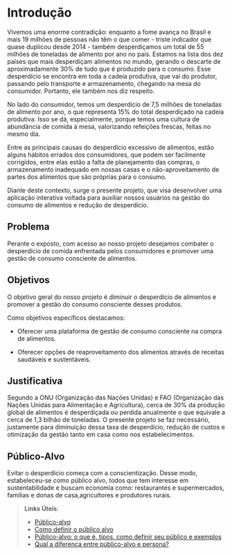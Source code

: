 # Introdução

Vivemos uma enorme contradição: enquanto a fome avança no Brasil e mais 19 milhões de pessoas não têm o que comer - triste indicador que quase duplicou desde 2014 - também desperdiçamos um total de 55 milhões de toneladas de alimento por ano no país. Estamos na lista dos dez países que mais desperdiçam alimentos no mundo, gerando o descarte de aproximadamente 30% de tudo que é produzido para o consumo.  Esse desperdício se encontra em toda a cadeia produtiva, que vai do produtor, passando pelo transporte e armazenamento, chegando na mesa do consumidor. Portanto, ele também nos diz respeito. 

No lado do consumidor, temos um desperdício de 7,5 milhões de toneladas de alimento por ano, o que representa 15% do total desperdiçado na cadeia produtiva. Isso se dá, especialmente, porque temos uma cultura de abundância de comida à mesa, valorizando refeições frescas, feitas no mesmo dia. 

Entre as principais causas do desperdício excessivo de alimentos, estão alguns hábitos errados dos consumidores, que podem ser facilmente corrigidos, entre elas estão a falta de planejamento das compras, o armazenamento inadequado em nossas casas e o não-aproveitamento de partes dos alimentos que são próprias para o consumo. 

Diante deste contexto, surge o presente projeto, que visa desenvolver uma aplicação interativa voltada para auxiliar nossos usuários na gestão do consumo de alimentos e redução de desperdício.

## Problema
Perante o exposto, com acesso ao nosso projeto desejamos combater o desperdício de comida enfrentada pelos consumidores e promover uma gestão de consumo consciente de alimentos.  

## Objetivos

O objetivo geral do nosso projeto é diminuir o desperdício de alimentos e promover a gestão do consumo consciente desses produtos. 

Como objetivos específicos destacamos: 

* Oferecer uma plataforma de gestão de consumo consciente na compra de alimentos. 

* Oferecer opções de reaproveitamento dos alimentos através de receitas saudáveis e sustentáveis. 

## Justificativa

Segundo a ONU (Organização das Nações Unidas) e FAO (Organização das Nações Unidas para Alimentação e Agricultura), cerca de 30% da produção global de alimentos é desperdiçada ou perdida anualmente o que equivale a cerca de 1,3 bilhão de toneladas. O presente projeto se faz necessário, justamente para diminuição dessa taxa de desperdício, redução de custos e otimização da gestão tanto em casa como nos estabelecimentos. 

## Público-Alvo
Evitar o desperdicio começa com a conscientização. Desse modo, estabeleceu-se como público alvo, todos que tem interesse em sustentabilidade e buscam economia como: restaurantes e supermercados, famílias e donas de casa,agricultores e produtores rurais.

> **Links Úteis**:
> - [Público-alvo](https://blog.hotmart.com/pt-br/publico-alvo/)
> - [Como definir o público alvo](https://exame.com/pme/5-dicas-essenciais-para-definir-o-publico-alvo-do-seu-negocio/)
> - [Público-alvo: o que é, tipos, como definir seu público e exemplos](https://klickpages.com.br/blog/publico-alvo-o-que-e/)
> - [Qual a diferença entre público-alvo e persona?](https://rockcontent.com/blog/diferenca-publico-alvo-e-persona/)
